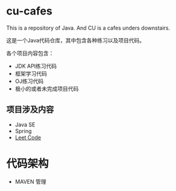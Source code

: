 # cu-cafes
This is a repository of Java. And CU is a cafes unders downstairs.

这是一个Java代码仓库，其中包含各种练习以及项目代码。

各个项目内容包含：
- JDK API练习代码
- 框架学习代码
- OJ练习代码
- 极小的或者未完成项目代码

## 项目涉及内容
- Java SE
- Spring
- [Leet Code](https://leetcode-cn.com/problemset/algorithms/)

# 代码架构
- MAVEN 管理
